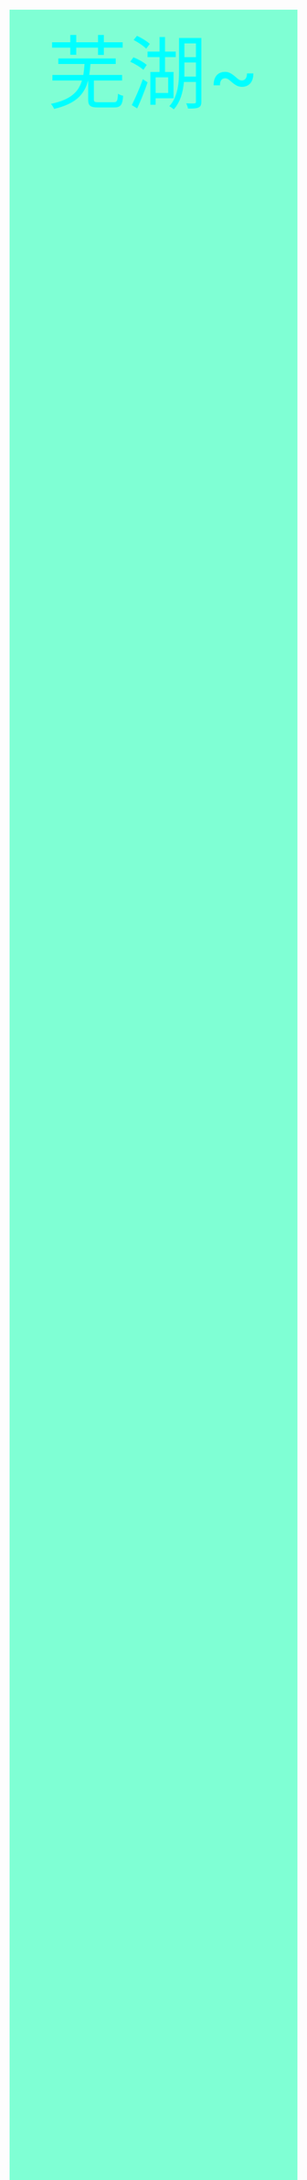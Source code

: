 <!DOCTYPE html>
<html>
	<head>
		<meta charset="utf-8" />
		<title></title>
		<style>
			div{
				background-color: aquamarine;
			}
		</style>
	</head>
	<body>
		<div style="color: aqua;width: 100%;height: 100%;text-align: center;margin-top: 30%;font-size: 1000%;">
			芜湖~
		</div>
		
	</body>
</html>
